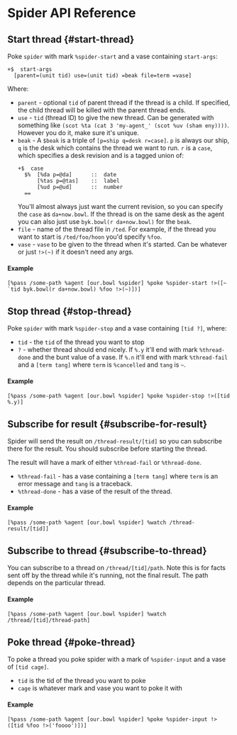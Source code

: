 # Spider API Reference

## Start thread {#start-thread}

Poke `spider` with mark `%spider-start` and a vase containing `start-args`:

```hoon
+$  start-args
  [parent=(unit tid) use=(unit tid) =beak file=term =vase]
```

Where:

- `parent` - optional `tid` of parent thread if the thread is a child. If specified, the child thread will be killed with the parent thread ends.
- `use` - `tid` (thread ID) to give the new thread. Can be generated with something like `(scot %ta (cat 3 'my-agent_' (scot %uv (sham eny))))`. However you do it, make sure it's unique.
- `beak` - A `$beak` is a triple of `[p=ship q=desk r=case]`. `p` is always our ship, `q` is the desk which contains the thread we want to run. `r` is a `case`, which specifies a desk revision and is a tagged union of:
  ```hoon
  +$  case
    $%  [%da p=@da]      ::  date
        [%tas p=@tas]    ::  label
        [%ud p=@ud]      ::  number
    ==
  ```
  You'll almost always just want the current revision, so you can specify the `case` as `da+now.bowl`. If the thread is on the same desk as the agent you can also just use `byk.bowl(r da+now.bowl)` for the `beak`.
- `file` - name of the thread file in `/ted`. For example, if the thread you want to start is `/ted/foo/hoon` you'd specify `%foo`.
- `vase` - `vase` to be given to the thread when it's started. Can be whatever or just `!>(~)` if it doesn't need any args.

#### Example

```hoon
[%pass /some-path %agent [our.bowl %spider] %poke %spider-start !>([~ `tid byk.bowl(r da+now.bowl) %foo !>(~)])]
```

## Stop thread {#stop-thread}

Poke `spider` with mark `%spider-stop` and a vase containing `[tid ?]`, where:

- `tid` - the `tid` of the thread you want to stop
- `?` - whether thread should end nicely. If `%.y` it'll end with mark `%thread-done` and the bunt value of a vase. If `%.n` it'll end with mark `%thread-fail` and a `[term tang]` where `term` is `%cancelled` and `tang` is `~`.

#### Example

```hoon
[%pass /some-path %agent [our.bowl %spider] %poke %spider-stop !>([tid %.y)]
```

## Subscribe for result {#subscribe-for-result}

Spider will send the result on `/thread-result/[tid]` so you can subscribe there for the result. You should subscribe before starting the thread.

The result will have a mark of either `%thread-fail` or `%thread-done`.

- `%thread-fail` - has a vase containing a `[term tang]` where `term` is an error message and `tang` is a traceback.
- `%thread-done` - has a vase of the result of the thread.

#### Example

```hoon
[%pass /some-path %agent [our.bowl %spider] %watch /thread-result/[tid]]
```

## Subscribe to thread {#subscribe-to-thread}

You can subscribe to a thread on `/thread/[tid]/path`. Note this is for facts sent off by the thread while it's running, not the final result. The path depends on the particular thread.

#### Example

```hoon
[%pass /some-path %agent [our.bowl %spider] %watch /thread/[tid]/thread-path]
```

## Poke thread {#poke-thread}

To poke a thread you poke spider with a mark of `%spider-input` and a vase of `[tid cage]`.

- `tid` is the tid of the thread you want to poke
- `cage` is whatever mark and vase you want to poke it with

#### Example

```hoon
[%pass /some-path %agent [our.bowl %spider] %poke %spider-input !>([tid %foo !>('foooo')])]
```

